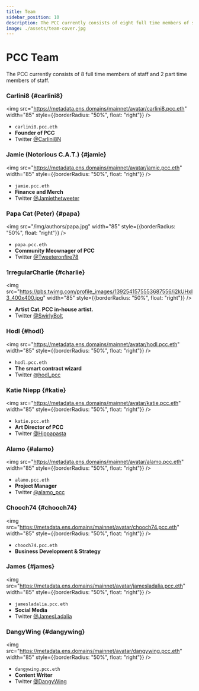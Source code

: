 ```yaml
---
title: Team
sidebar_position: 10
description: The PCC currently consists of eight full time members of staff and two part time members of staff.
image: ./assets/team-cover.jpg
---
```


# PCC Team

The PCC currently consists of 8 full time members of staff and 2 part time members of staff.

### Carlini8 {#carlini8}

<img
src="https://metadata.ens.domains/mainnet/avatar/carlini8.pcc.eth"
width="85"
style={{borderRadius: "50%", float: "right"}}
/>

- `carlini8.pcc.eth`
- **Founder of PCC**
- Twitter [@Carlini8N](https://twitter.com/Carlini8N)

### Jamie (Notorious C.A.T.) {#jamie}

<img
src="https://metadata.ens.domains/mainnet/avatar/jamie.pcc.eth"
width="85"
style={{borderRadius: "50%", float: "right"}}
/>

- `jamie.pcc.eth`
- **Finance and Merch**
- Twitter [@Jamiethetweeter](https://twitter.com/Jamiethetweeter)

### Papa Cat (Peter) {#papa}

<img
src="/img/authors/papa.jpg"
width="85"
style={{borderRadius: "50%", float: "right"}}
/>

- `papa.pcc.eth`
- **Community Meownager of PCC**
- Twitter [@Tweeteronfire78](https://twitter.com/Tweeteronfire78)

### 1rregularCharlie {#charlie}

<img
src="https://pbs.twimg.com/profile_images/1392541575553687556/i2kUHxI3_400x400.jpg"
width="85"
style={{borderRadius: "50%", float: "right"}}
/>

- **Artist Cat. PCC in-house artist.**
- Twitter [@SwirlyBolt](https://twitter.com/swirlybolt)

### Hodl {#hodl}

<img
src="https://metadata.ens.domains/mainnet/avatar/hodl.pcc.eth"
width="85"
style={{borderRadius: "50%", float: "right"}}
/>

- `hodl.pcc.eth`
- **The smart contract wizard**
- Twitter [@hodl_pcc](https://twitter.com/hodl_pcc)

### Katie Niepp {#katie}

<img
src="https://metadata.ens.domains/mainnet/avatar/katie.pcc.eth"
width="85"
style={{borderRadius: "50%", float: "right"}}
/>

- `katie.pcc.eth`
- **Art Director of PCC**
- Twitter [@Hippapasta](https://twitter.com/Hippapasta)

### Alamo {#alamo}

<img
src="https://metadata.ens.domains/mainnet/avatar/alamo.pcc.eth"
width="85"
style={{borderRadius: "50%", float: "right"}}
/>

- `alamo.pcc.eth`
- **Project Manager**
- Twitter [@alamo_pcc](https://twitter.com/alamo_pcc)

### Chooch74 {#chooch74}

<img
src="https://metadata.ens.domains/mainnet/avatar/chooch74.pcc.eth"
width="85"
style={{borderRadius: "50%", float: "right"}}
/>

- `chooch74.pcc.eth`
- **Business Development & Strategy**

### James {#james}

<img
src="https://metadata.ens.domains/mainnet/avatar/jamesladalia.pcc.eth"
width="85"
style={{borderRadius: "50%", float: "right"}}
/>

- `jamesladalia.pcc.eth`
- **Social Media**
- Twitter [@JamesLadalia](https://twitter.com/JamesLadalia)

### DangyWing {#dangywing}

<img
src="https://metadata.ens.domains/mainnet/avatar/dangywing.pcc.eth"
width="85"
style={{borderRadius: "50%", float: "right"}}
/>

- `dangywing.pcc.eth`
- **Content Writer**
- Twitter [@DangyWing](https://twitter.com/dangywing)
